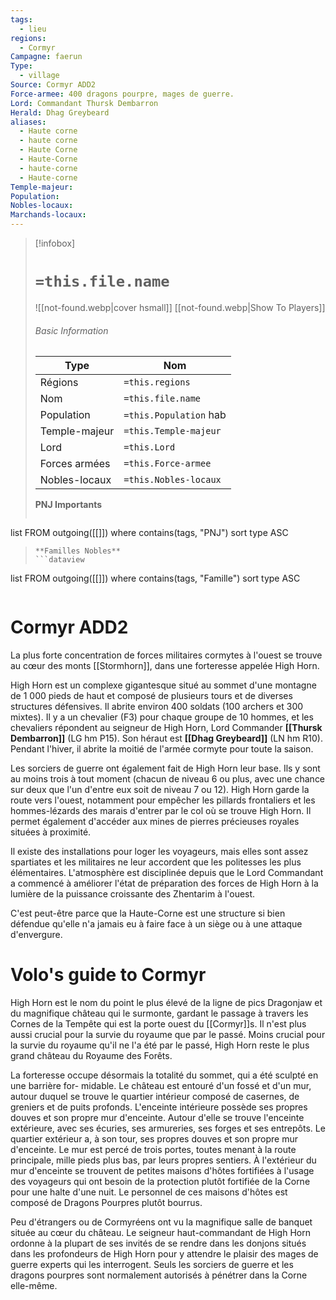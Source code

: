 ```yaml
---
tags:
  - lieu
regions:
  - Cormyr
Campagne: faerun
Type:
  - village
Source: Cormyr ADD2
Force-armee: 400 dragons pourpre, mages de guerre.
Lord: Commandant Thursk Dembarron
Herald: Dhag Greybeard
aliases:
  - Haute corne
  - haute corne
  - Haute Corne
  - Haute-Corne
  - haute-corne
  - Haute-corne
Temple-majeur: 
Population: 
Nobles-locaux: 
Marchands-locaux:
---
```


> [!infobox]
> # `=this.file.name`
> ![[not-found.webp|cover hsmall]]
> [[not-found.webp|Show To Players]]
> ###### Basic Information
> Type |  Nom |
> ---|---|
> Régions | `=this.regions`|
> Nom | `=this.file.name ` |
> Population | `=this.Population` hab |
> Temple-majeur | `=this.Temple-majeur` |
> Lord | `=this.Lord` |
> Forces armées | `=this.Force-armee` |
> Nobles-locaux | `=this.Nobles-locaux ` |
> **PNJ Importants**
>  ```dataview
list FROM outgoing([[]])
where contains(tags, "PNJ")
sort type ASC
>```
> **Familles Nobles**
> ```dataview
list FROM outgoing([[]])
where contains(tags, "Famille")
sort type ASC
>```


# Cormyr ADD2

La plus forte concentration de forces militaires cormytes à l'ouest se trouve au cœur des monts [[Stormhorn]], dans une forteresse appelée High Horn.

High Horn est un complexe gigantesque situé au sommet d'une montagne de 1 000 pieds de haut et composé de plusieurs tours et de diverses structures défensives. Il abrite environ 400 soldats (100 archers et 300 mixtes). Il y a un chevalier (F3) pour chaque groupe de 10 hommes, et les chevaliers répondent au seigneur de High Horn, Lord Commander **[[Thursk Dembarron]]** (LG hm P15). Son héraut est **[[Dhag Greybeard]]** (LN hm R10). Pendant l'hiver, il abrite la moitié de l'armée cormyte pour toute la saison.

Les sorciers de guerre ont également fait de High Horn leur base. Ils y sont au moins trois à tout moment (chacun de niveau 6 ou plus, avec une chance sur deux que l'un d'entre eux soit de niveau 7 ou 12). High Horn garde la route vers l'ouest, notamment pour empêcher les pillards frontaliers et les hommes-lézards des marais d'entrer par le col où se trouve High Horn. Il permet également d'accéder aux mines de pierres précieuses royales situées à proximité.

Il existe des installations pour loger les voyageurs, mais elles sont assez spartiates et les militaires ne leur accordent que les politesses les plus élémentaires. L'atmosphère est disciplinée depuis que le Lord Commandant a commencé à améliorer l'état de préparation des forces de High Horn à la lumière de la puissance croissante des Zhentarim à l'ouest.

C'est peut-être parce que la Haute-Corne est une structure si bien défendue qu'elle n'a jamais eu à faire face à un siège ou à une attaque d'envergure.

# Volo's guide to Cormyr

High Horn est le nom du point le plus élevé de la ligne de pics Dragonjaw et du magnifique château qui le surmonte, gardant le passage à travers les Cornes de la Tempête qui est la porte ouest du [[Cormyr]]s. Il n'est plus aussi crucial pour la survie du royaume que par le passé. Moins crucial pour la survie du royaume qu'il ne l'a été par le passé, High Horn reste le plus grand château du Royaume des Forêts.

La forteresse occupe désormais la totalité du sommet, qui a été sculpté en une barrière for- midable. Le château est entouré d'un fossé et d'un mur, autour duquel se trouve le quartier intérieur composé de casernes, de greniers et de puits profonds. L'enceinte intérieure possède ses propres douves et son propre mur d'enceinte. Autour d'elle se trouve l'enceinte extérieure, avec ses écuries, ses armureries, ses forges et ses entrepôts. Le quartier extérieur a, à son tour, ses propres douves et son propre mur d'enceinte. Le mur est percé de trois portes, toutes menant à la route principale, mille pieds plus bas, par leurs propres sentiers. À l'extérieur du mur d'enceinte se trouvent de petites maisons d'hôtes fortifiées à l'usage des voyageurs qui ont besoin de la protection plutôt fortifiée de la Corne pour une halte d'une nuit. Le personnel de ces maisons d'hôtes est composé de Dragons Pourpres plutôt bourrus.

Peu d'étrangers ou de Cormyréens ont vu la magnifique salle de banquet située au cœur du château. Le seigneur haut-commandant de High Horn ordonne à la plupart de ses invités de se rendre dans les donjons situés dans les profondeurs de High Horn pour y attendre le plaisir des mages de guerre experts qui les interrogent. Seuls les sorciers de guerre et les dragons pourpres sont normalement autorisés à pénétrer dans la Corne elle-même.